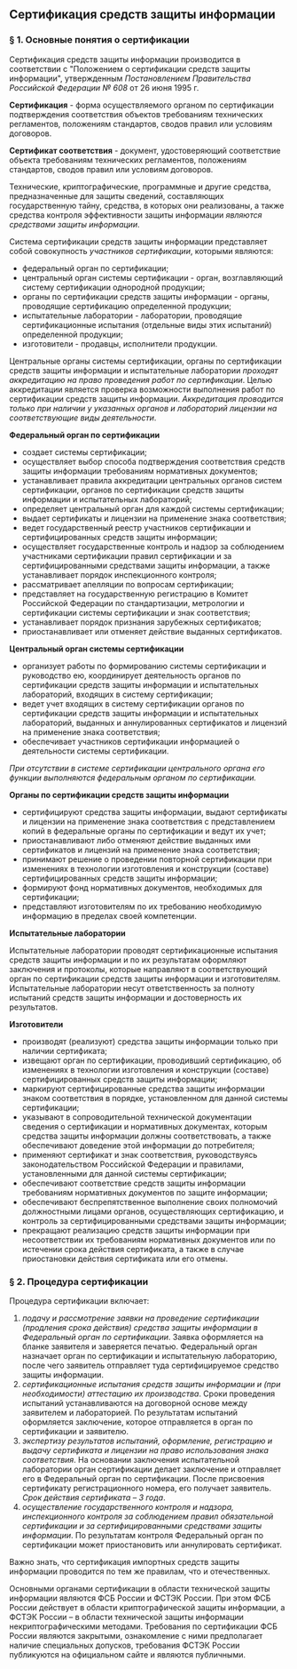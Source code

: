 ## Сертификация средств защиты информации
### § 1. Основные понятия о сертификации

Сертификация средств защиты информации производится в соответствии с "Положением о сертификации средств защиты информации", утвержденным _Постановлением Правительства Российской Федерации № 608_ от 26 июня 1995 г.

**Cертификация** - форма осуществляемого органом по сертификации подтверждения соответствия объектов требованиям технических регламентов, положениям стандартов, сводов правил или условиям договоров.

**Cертификат соответствия** - документ, удостоверяющий соответствие объекта требованиям технических регламентов, положениям стандартов, сводов правил или условиям договоров.

Технические, криптографические, программные и другие средства, предназначенные для защиты сведений, составляющих государственную тайну, средства, в которых они реализованы, а также средства контроля эффективности защиты информации _являются средствами защиты информации_.

Система сертификации средств защиты информации представляет собой совокупность _участников сертификации_, которыми являются:
- федеральный орган по сертификации;
- центральный орган системы сертификации - орган, возглавляющий систему сертификации однородной продукции;
- органы по сертификации средств защиты информации - органы, проводящие сертификацию определенной продукции;
- испытательные лаборатории - лаборатории, проводящие сертификационные испытания (отдельные виды этих испытаний) определенной продукции;
- изготовители - продавцы, исполнители продукции.

Центральные органы системы сертификации, органы по сертификации средств защиты информации и испытательные лаборатории _проходят аккредитацию на право проведения работ по сертификации_. Целью аккредитации является проверка возможности выполнения работ по сертификации средств защиты информации. _Аккредитация проводится только при наличии у указанных органов и лабораторий лицензии на соответствующие виды деятельности_.

**Федеральный орган по сертификации**

- создает системы сертификации;
- осуществляет выбор способа подтверждения соответствия средств защиты информации требованиям нормативных документов;
- устанавливает правила аккредитации центральных органов систем сертификации, органов по сертификации средств защиты информации и испытательных лабораторий;
- определяет центральный орган для каждой системы сертификации;
- выдает сертификаты и лицензии на применение знака соответствия;
- ведет государственный реестр участников сертификации и сертифицированных средств защиты информации;
- осуществляет государственные контроль и надзор за соблюдением участниками сертификации правил сертификации и за сертифицированными средствами защиты информации, а также устанавливает порядок инспекционного контроля;
- рассматривает апелляции по вопросам сертификации;
- представляет на государственную регистрацию в Комитет Российской Федерации по стандартизации, метрологии и сертификации системы сертификации и знак соответствия;
- устанавливает порядок признания зарубежных сертификатов;
- приостанавливает или отменяет действие выданных сертификатов.

**Центральный орган системы сертификации**

- организует работы по формированию системы сертификации и руководство ею, координирует деятельность органов по сертификации средств защиты информации и испытательных лабораторий, входящих в систему сертификации;
- ведет учет входящих в систему сертификации органов по сертификации средств защиты информации и испытательных лабораторий, выданных и аннулированных сертификатов и лицензий на применение знака соответствия;
- обеспечивает участников сертификации информацией о деятельности системы сертификации.

_При отсутствии в системе сертификации центрального органа его функции выполняются федеральным органом по сертификации._

**Органы по сертификации средств защиты информации**

- сертифицируют средства защиты информации, выдают сертификаты и лицензии на применение знака соответствия с представлением копий в федеральные органы по сертификации и ведут их учет;
- приостанавливают либо отменяют действие выданных ими сертификатов и лицензий на применение знака соответствия;
- принимают решение о проведении повторной сертификации при изменениях в технологии изготовления и конструкции (составе) сертифицированных средств защиты информации;
- формируют фонд нормативных документов, необходимых для сертификации;
- представляют изготовителям по их требованию необходимую информацию в пределах своей компетенции.

**Испытательные лаборатории**

Испытательные лаборатории проводят сертификационные испытания средств защиты информации и по их результатам оформляют заключения и протоколы, которые направляют в соответствующий орган по сертификации средств защиты информации и изготовителям. Испытательные лаборатории несут ответственность за полноту испытаний средств защиты информации и достоверность их результатов.

**Изготовители**

- производят (реализуют) средства защиты информации только при наличии сертификата;
- извещают орган по сертификации, проводивший сертификацию, об изменениях в технологии изготовления и конструкции (составе) сертифицированных средств защиты информации;
- маркируют сертифицированные средства защиты информации знаком соответствия в порядке, установленном для данной системы сертификации;
- указывают в сопроводительной технической документации сведения о сертификации и нормативных документах, которым средства защиты информации должны соответствовать, а также обеспечивают доведение этой информации до потребителя;
- применяют сертификат и знак соответствия, руководствуясь законодательством Российской Федерации и правилами, установленными для данной системы сертификации;
- обеспечивают соответствие средств защиты информации требованиям нормативных документов по защите информации;
- обеспечивают беспрепятственное выполнение своих полномочий должностными лицами органов, осуществляющих сертификацию, и контроль за сертифицированными средствами защиты информации;
- прекращают реализацию средств защиты информации при несоответствии их требованиям нормативных документов или по истечении срока действия сертификата, а также в случае приостановки действия сертификата или его отмены.

### § 2. Процедура сертификации

Процедура сертификации включает:
1) _подачу и рассмотрение заявки на проведение сертификации (продления срока действия) средства защиты информации в Федеральный орган по сертификации_. Заявка оформляется на бланке заявителя и заверяется печатью. Федеральный орган назначает орган по сертификации и испытательную лабораторию, после чего заявитель отправляет туда сертифицируемое средство защиты информации.
2) _сертификационные испытания средств защиты информации и (при необходимости) аттестацию их производства_. Сроки проведения испытаний устанавливаются на договорной основе между заявителем и лабораторией. По результатам испытаний оформляется заключение, которое отправляется в орган по сертификации и заявителю.
3) _экспертизу результатов испытаний, оформление, регистрацию и выдачу сертификата и лицензии на право использования знака соответствия_. На основании заключения испытательной лаборатории орган сертификации делает заключение и отправляет его в Федеральный орган по сертификации. После присвоения сертификату регистрационного номера, его получает заявитель. _Срок действия сертификата – 3 года_.
4) _осуществление государственного контроля и надзора, инспекционного контроля за соблюдением правил обязательной сертификации и за сертифицированными средствами защиты информации_. По результатам контроля Федеральный орган по сертификации может приостановить или аннулировать сертификат.

Важно знать, что сертификация импортных средств защиты информации проводится по тем же правилам, что и отечественных.

Основными органами сертификации в области технической защиты информации являются ФСБ России и ФСТЭК России. При этом ФСБ России действует в области криптографической защиты информации, а ФСТЭК России – в области технической защиты информации некриптографическими методами. Требования по сертификации ФСБ России являются закрытыми, ознакомление с ними предполагает наличие специальных допусков, требования ФСТЭК России публикуются на официальном сайте и являются публичными.
